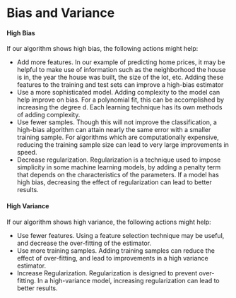 Bias and Variance
===================
#### High Bias

If our algorithm shows high bias, the following actions might help:

- Add more features. In our example of predicting home prices, it may be helpful to make use of information such as the neighborhood the house is in, the year the house was built, the size of the lot, etc. Adding these features to the training and test sets can improve a high-bias estimator
- Use a more sophisticated model. Adding complexity to the model can help improve on bias. For a polynomial fit, this can be accomplished by increasing the degree d. Each learning technique has its own methods of adding complexity.
- Use fewer samples. Though this will not improve the classification, a high-bias algorithm can attain nearly the same error with a smaller training sample. For algorithms which are computationally expensive, reducing the training sample size can lead to very large improvements in speed.
- Decrease regularization. Regularization is a technique used to impose simplicity in some machine learning models, by adding a penalty term that depends on the characteristics of the parameters. If a model has high bias, decreasing the effect of regularization can lead to better results.

#### High Variance

If our algorithm shows high variance, the following actions might help:

- Use fewer features. Using a feature selection technique may be useful, and decrease the over-fitting of the estimator.
- Use more training samples. Adding training samples can reduce the effect of over-fitting, and lead to improvements in a high variance estimator.
- Increase Regularization. Regularization is designed to prevent over-fitting. In a high-variance model, increasing regularization can lead to better results.
